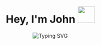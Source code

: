 <h1 align="center"> <b>Hey, I'm John </b><img src="https://media.giphy.com/media/hvRJCLFzcasrR4ia7z/giphy.gif" width="45"></h1>

<p align="center">
<img src="https://readme-typing-svg.demolab.com?font=Sigmar&size=25&duration=2500&pause=800&color=3DA9FC&center=true&vCenter=true&width=435&lines=Front-end+Dev;UI%2FUX+Designer;Self-directed+Learner;Always+Learning" alt="Typing SVG"/>
</p>
